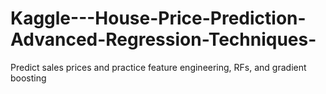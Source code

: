 # Kaggle---House-Price-Prediction-Advanced-Regression-Techniques-
Predict sales prices and practice feature engineering, RFs, and gradient boosting
